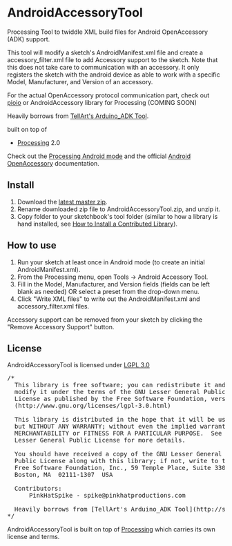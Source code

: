 AndroidAccessoryTool
====================

Processing Tool to twiddle XML build files for Android OpenAccessory (ADK) support.

This tool will modify a sketch's AndroidManifest.xml file and create a accessory_filter.xml file to add Accessory support to the sketch. Note that this does not take care to communication with an accessory. It only registers the sketch with the android device as able to work with a specific Model, Manufacturer, and Version of an accessory.

For the actual OpenAccessory protocol communication part, check out [pioio](https://github.com/PinkHatSpike/pioio) or AndroidAccessory library for Processing (COMING SOON)

Heavily borrows from [TellArt's Arduino_ADK Tool](http://stream.tellart.com/controlling-arduino-with-android/).

built on top of
* [Processing](http://processing.org/) 2.0

Check out the [Processing Android mode](http://wiki.processing.org/w/Android) and the official [Android OpenAccessory](http://developer.android.com/tools/adk/index.html) documentation.

Install
-------
1. Download the [latest master zip](https://github.com/PinkHatSpike/AndroidAccessoryTool/archive/master.zip).
2. Rename downloaded zip file to AndroidAccessoryTool.zip, and unzip it.
3. Copy folder to your sketchbook's tool folder (similar to how a library is hand installed, see [How to Install a Contributed Library](http://wiki.processing.org/w/How_to_Install_a_Contributed_Library)).

How to use
----------
1. Run your sketch at least once in Android mode (to create an initial AndroidManifest.xml).
2. From the Processing menu, open Tools -> Android Accessory Tool.
3. Fill in the Model, Manufacturer, and Version fields (fields can be left blank as needed) OR select a preset from the drop-down menu.
4. Click "Write XML files" to write out the AndroidManifest.xml and accessory_filter.xml files.

Accessory support can be removed from your sketch by clicking the "Remove Accessory Support" button.

License
-------
AndroidAccessoryTool is licensed under [LGPL 3.0](http://www.gnu.org/licenses/lgpl-3.0.html)

<pre>
/*
  This library is free software; you can redistribute it and/or
  modify it under the terms of the GNU Lesser General Public
  License as published by the Free Software Foundation, version 3.0.
  (http://www.gnu.org/licenses/lgpl-3.0.html)

  This library is distributed in the hope that it will be useful,
  but WITHOUT ANY WARRANTY; without even the implied warranty of
  MERCHANTABILITY or FITNESS FOR A PARTICULAR PURPOSE.  See the GNU
  Lesser General Public License for more details.

  You should have received a copy of the GNU Lesser General
  Public License along with this library; if not, write to the
  Free Software Foundation, Inc., 59 Temple Place, Suite 330,
  Boston, MA  02111-1307  USA
  
  Contributors:
      PinkHatSpike - spike@pinkhatproductions.com
      
  Heavily borrows from [TellArt's Arduino_ADK Tool](http://stream.tellart.com/controlling-arduino-with-android/)
*/
</pre>

AndroidAccessoryTool is built on top of [Processing](https://github.com/processing/processing) which carries its own license and terms.